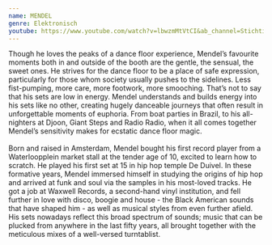 ```yaml
---
name: MENDEL
genre: Elektronisch
youtube: https://www.youtube.com/watch?v=lbwzmMtVtCI&ab_channel=StichtingNachtburgemeester
---
```

<!--StartFragment-->

Though he loves the peaks of a dance floor experience, Mendel’s favourite moments both in and outside of the booth are the gentle, the sensual, the sweet ones. He strives for the dance floor to be a place of safe expression, particularly for those whom society usually pushes to the sidelines. Less fist-pumping, more care, more footwork, more smooching. That’s not to say that his sets are low in energy. Mendel understands and builds energy into his sets like no other, creating hugely danceable journeys that often result in unforgettable moments of euphoria. From boat parties in Brazil, to his all-nighters at Djoon, Giant Steps and Radio Radio, when it all comes together Mendel’s sensitivity makes for ecstatic dance floor magic.\
\
Born and raised in Amsterdam, Mendel bought his first record player from a Waterloopplein market stall at the tender age of 10, excited to learn how to scratch. He played his first set at 15 in hip hop temple De Duivel. In these formative years, Mendel immersed himself in studying the origins of hip hop and arrived at funk and soul via the samples in his most-loved tracks. He got a job at Waxwell Records, a second-hand vinyl institution, and fell further in love with disco, boogie and house - the Black American sounds that have shaped him - as well as musical styles from even further afield. His sets nowadays reflect this broad spectrum of sounds; music that can be plucked from anywhere in the last fifty years, all brought together with the meticulous mixes of a well-versed turntablist.

<!--EndFragment-->